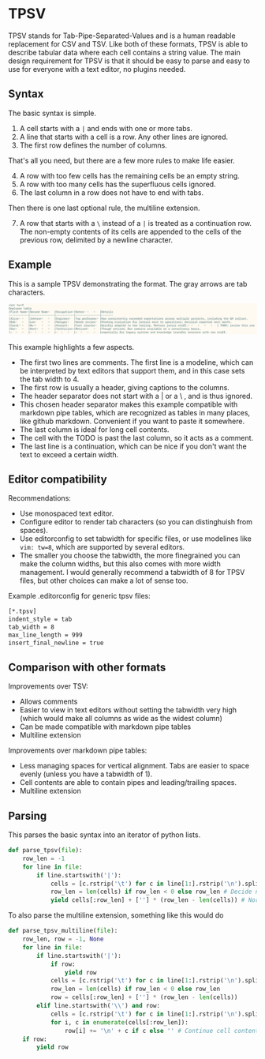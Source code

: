 TPSV
====

TPSV stands for Tab-Pipe-Separated-Values and is a human readable replacement for CSV and TSV.
Like both of these formats, TPSV is able to describe tabular data where each cell contains a string value.
The main design requirement for TPSV is that it should be easy to parse and easy to use for everyone with a text editor, no plugins needed.

## Syntax

The basic syntax is simple.

1. A cell starts with a `|` and ends with one or more tabs.
2. A line that starts with a cell is a row. Any other lines are ignored.
3. The first row defines the number of columns.

That's all you need, but there are a few more rules to make life easier.

4. A row with too few cells has the remaining cells be an empty string.
5. A row with too many cells has the superfluous cells ignored.
6. The last column in a row does not have to end with tabs.

Then there is one last optional rule, the multiline extension.

7. A row that starts with a `\` instead of a `|` is treated as a continuation row.
   The non-empty contents of its cells are appended to the cells of the previous row, delimited by a newline character.

## Example

This is a sample TPSV demonstrating the format.
The gray arrows are tab characters.

![Alt text](tpsv.png)

This example highlights a few aspects.

- The first two lines are comments. The first line is a modeline, which can be interpreted by text editors that support them, and in this case sets the tab width to 4.
- The first row is usually a header, giving captions to the columns.
- The header separator does not start with a | or a \ , and is thus ignored.
- This chosen header separator makes this example compatible with markdown pipe tables, which are recognized as tables in many places, like github markdown.
  Convenient if you want to paste it somewhere.
- The last column is ideal for long cell contents.
- The cell with the TODO is past the last column, so it acts as a comment.
- The last line is a continuation, which can be nice if you don't want the text to exceed a certain width.

## Editor compatibility

Recommendations:

- Use monospaced text editor.
- Configure editor to render tab characters (so you can distinghuish from spaces).
- Use editorconfig to set tabwidth for specific files, or use modelines like `vim: tw=8`, which are supported by several editors.
- The smaller you choose the tabwidth, the more finegrained you can make the column widths, but this also comes with more width management.
  I would generally recommend a tabwidth of 8 for TPSV files, but other choices can make a lot of sense too.

Example .editorconfig for generic tpsv files:

```
[*.tpsv]
indent_style = tab
tab_width = 8
max_line_length = 999
insert_final_newline = true
```

## Comparison with other formats

Improvements over TSV:

- Allows comments
- Easier to view in text editors without setting the tabwidth very high
  (which would make all columns as wide as the widest column)
- Can be made compatible with markdown pipe tables
- Multiline extension

Improvements over markdown pipe tables:

- Less managing spaces for vertical alignment. Tabs are easier to space evenly (unless you have a tabwidth of 1).
- Cell contents are able to contain pipes and leading/trailing spaces.
- Multiline extension

## Parsing

This parses the basic syntax into an iterator of python lists.

```python
def parse_tpsv(file):
    row_len = -1
    for line in file:
        if line.startswith('|'):
            cells = [c.rstrip('\t') for c in line[1:].rstrip('\n').split('\t|')]
            row_len = len(cells) if row_len < 0 else row_len # Decide number of columns
            yield cells[:row_len] + [''] * (row_len - len(cells)) # Normalize row size
```

To also parse the multiline extension, something like this would do

```python
def parse_tpsv_multiline(file):
    row_len, row = -1, None
    for line in file:
        if line.startswith('|'):
            if row:
                yield row
            cells = [c.rstrip('\t') for c in line[1:].rstrip('\n').split('\t|')]
            row_len = len(cells) if row_len < 0 else row_len
            row = cells[:row_len] + [''] * (row_len - len(cells))
        elif line.startswith('\\') and row:
            cells = [c.rstrip('\t') for c in line[1:].rstrip('\n').split('\t|')]
            for i, c in enumerate(cells[:row_len]):
                row[i] += '\n' + c if c else '' # Continue cell content if needed
    if row:
        yield row
```

